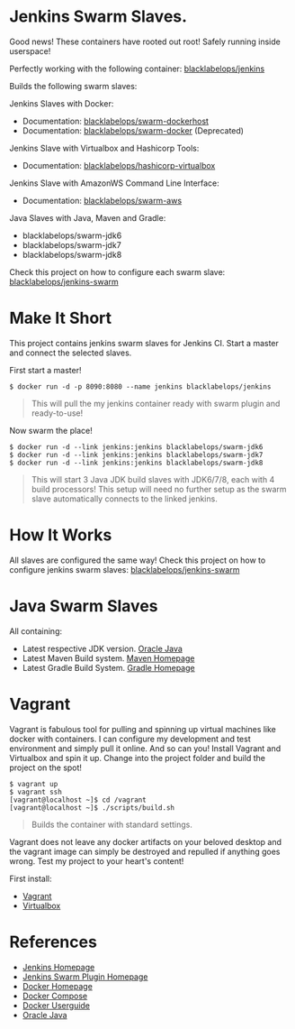 # Jenkins Swarm Slaves.

Good news! These containers have rooted out root! Safely running inside userspace!

Perfectly working with the following container: [blacklabelops/jenkins](https://github.com/blacklabelops/jenkins)

Builds the following swarm slaves:

Jenkins Slaves with Docker:

* Documentation: [blacklabelops/swarm-dockerhost](https://github.com/blacklabelops/swarm/tree/master/dockerhost)
* Documentation: [blacklabelops/swarm-docker](https://github.com/blacklabelops/swarm/tree/master/docker) (Deprecated)

Jenkins Slave with Virtualbox and Hashicorp Tools:

* Documentation: [blacklabelops/hashicorp-virtualbox](https://github.com/blacklabelops/swarm/tree/master/hashicorp-virtualbox)

Jenkins Slave with AmazonWS Command Line Interface:

* Documentation: [blacklabelops/swarm-aws](https://github.com/blacklabelops/swarm/tree/master/amazonws)

Java Slaves with Java, Maven and Gradle:

* blacklabelops/swarm-jdk6
* blacklabelops/swarm-jdk7
* blacklabelops/swarm-jdk8

Check this project on how to configure each swarm slave: [blacklabelops/jenkins-swarm](https://github.com/blacklabelops/jenkins-swarm)

# Make It Short

This project contains jenkins swarm slaves for Jenkins CI. Start a master and connect the selected slaves.

First start a master!

~~~~
$ docker run -d -p 8090:8080 --name jenkins blacklabelops/jenkins
~~~~

> This will pull the my jenkins container ready with swarm plugin and ready-to-use!

Now swarm the place!

~~~~
$ docker run -d --link jenkins:jenkins blacklabelops/swarm-jdk6
$ docker run -d --link jenkins:jenkins blacklabelops/swarm-jdk7
$ docker run -d --link jenkins:jenkins blacklabelops/swarm-jdk8
~~~~

> This will start 3 Java JDK build slaves with JDK6/7/8, each with 4 build processors! This setup will
need no further setup as the swarm slave automatically connects to the linked jenkins.

# How It Works

All slaves are configured the same way! Check this project on how to configure jenkins swarm slaves: [blacklabelops/jenkins-swarm](https://github.com/blacklabelops/jenkins-swarm)

# Java Swarm Slaves

All containing:

* Latest respective JDK version. [Oracle Java](https://java.com/de/download/)
* Latest Maven Build system. [Maven Homepage](https://maven.apache.org/)
* Latest Gradle Build System. [Gradle Homepage](https://gradle.org/)

# Vagrant

Vagrant is fabulous tool for pulling and spinning up virtual machines like docker with containers. I can configure my development and test environment and simply pull it online. And so can you! Install Vagrant and Virtualbox and spin it up. Change into the project folder and build the project on the spot!

~~~~
$ vagrant up
$ vagrant ssh
[vagrant@localhost ~]$ cd /vagrant
[vagrant@localhost ~]$ ./scripts/build.sh
~~~~

> Builds the container with standard settings.

Vagrant does not leave any docker artifacts on your beloved desktop and the vagrant image can simply be destroyed and repulled if anything goes wrong. Test my project to your heart's content!

First install:

* [Vagrant](https://www.vagrantup.com/)
* [Virtualbox](https://www.virtualbox.org/)

# References

* [Jenkins Homepage](http://jenkins-ci.org/)
* [Jenkins Swarm Plugin Homepage](https://wiki.jenkins-ci.org/display/JENKINS/Swarm+Plugin)
* [Docker Homepage](https://www.docker.com/)
* [Docker Compose](https://docs.docker.com/compose/)
* [Docker Userguide](https://docs.docker.com/userguide/)
* [Oracle Java](https://java.com/de/download/)
